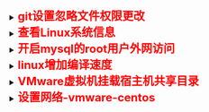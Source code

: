 <details>
<summary>
<span style="color: red;font-size: 20px;"><b>
git设置忽略文件权限更改
</b></span>
</summary>

* 打开Git配置文件
```
vi .git/conf
```
* filemode:改成false
</details>

<details>
<summary>
<span style="color: red;font-size: 20px;"><b>
查看Linux系统信息
</b></span>
</summary>

* 查看当前系统的内核信息
```
cat /proc/version
```
```
uname -a
```
* 查看发型版本信息
```
cat /etc/os-release
```
</details>

<details>
<summary>
<span style="color: red;font-size: 20px;"><b>
开启mysql的root用户外网访问
</b></span>
</summary>

```
update user set host='%' where user ='root';
```
```
FLUSH PRIVILEGES;
```
</details>

<details>
<summary>
<span style="color: red;font-size: 20px;"><b>
linux增加编译速度
</b></span>
</summary>

```
sudo make -j $(nproc)
```
```
sudo cmake --build . --target all -- -j $(nproc)
```
</details>

<details>
<summary>
<span style="color: red;font-size: 20px;"><b>
VMware虚拟机挂载宿主机共享目录
</b></span>
</summary>

* 在Linux中安装vm-tools
```
suduo yum install -y open-vm-tools open-vm-tools-desktop
```
* 查看共享的目录
```
vmware-hgfsclient
```
* 执行命令挂载目录
```
mount -t fuse.vmhgfs-fuse .host:/ /mnt/hgfs -o allow_other,nonempty
```
* 修改数据令系统启动时自动挂载
```
vim /etc/fstab
```
* 在末尾另起一行 添加:
```
.host:/ /mnt/hgfs fuse.vmhgfs-fuse allow_other 0 0
```
* 再次挂载目录
```
vmhgfs-fuse .host:/ /mnt/hgfs -o allow_other,nonempty
```
* 建立软连接
```
ln -s /mnt/hgfs /www/work
```
</details>

<details>
<summary>
<span style="color: red;font-size: 20px;"><b>
设置网络-vmware-centos
</b></span>
</summary>

* 打开网卡
```
vi /etc/sysconfig/network-scripts/ifcfg-eth33
```
* 填入配置项(固定IP)
```
TYPE="Ethernet"
BOOTPROTO="static"
DEFROUTE="yes"
NAME="ens33"
DEVICE="ens33"
ONBOOT="yes"
IPADDR=1.1.1.5
PREFIX=24
GATEWAY=1.1.1.2
DNS1=8.8.8.8
DNS2=8.8.4.4
```
* 编辑->虚拟网络编辑器
![avatar](https://github.com/xiaofancomputer/image/blob/main/%E8%99%9A%E6%8B%9F%E6%9C%BA%E8%AE%BE%E7%BD%AE.png)
</details>

